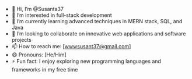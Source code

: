 - 👋 Hi, I’m @Susanta37  
- 👀 I’m interested in full-stack development  
- 🌱 I’m currently learning advanced techniques in MERN stack, SQL, and Java  
- 💞️ I’m looking to collaborate on innovative web applications and software projects  
- 📫 How to reach me: [wwwsusant37@gmail.com]  
- 😄 Pronouns: [He/Him]  
- ⚡ Fun fact: I enjoy exploring new programming languages and frameworks in my free time

